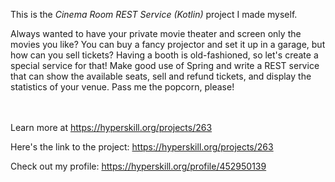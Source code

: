 This is the *Cinema Room REST Service (Kotlin)* project I made myself.


<p>Always wanted to have your private movie theater and screen only the movies you like? You can buy a fancy projector and set it up in a garage, but how can you sell tickets? Having a booth is old-fashioned, so let's create a special service for that! Make good use of Spring and write a REST service that can show the available seats, sell and refund tickets, and display the statistics of your venue. Pass me the popcorn, please!</p><br/><br/>Learn more at <a href="https://hyperskill.org/projects/263?utm_source=ide&utm_medium=ide&utm_campaign=ide&utm_content=project-card">https://hyperskill.org/projects/263</a>

Here's the link to the project: https://hyperskill.org/projects/263

Check out my profile: https://hyperskill.org/profile/452950139
